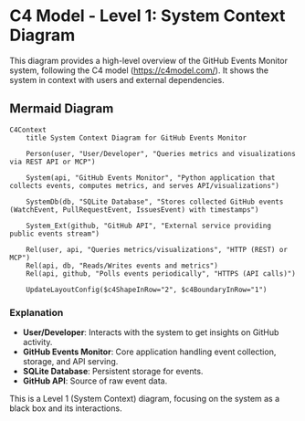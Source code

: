 # C4 Model - Level 1: System Context Diagram

This diagram provides a high-level overview of the GitHub Events Monitor system, following the C4 model (https://c4model.com/). It shows the system in context with users and external dependencies.

## Mermaid Diagram

```mermaid
C4Context
    title System Context Diagram for GitHub Events Monitor

    Person(user, "User/Developer", "Queries metrics and visualizations via REST API or MCP")

    System(api, "GitHub Events Monitor", "Python application that collects events, computes metrics, and serves API/visualizations")

    SystemDb(db, "SQLite Database", "Stores collected GitHub events (WatchEvent, PullRequestEvent, IssuesEvent) with timestamps")

    System_Ext(github, "GitHub API", "External service providing public events stream")

    Rel(user, api, "Queries metrics/visualizations", "HTTP (REST) or MCP")
    Rel(api, db, "Reads/Writes events and metrics")
    Rel(api, github, "Polls events periodically", "HTTPS (API calls)")

    UpdateLayoutConfig($c4ShapeInRow="2", $c4BoundaryInRow="1")
```

### Explanation
- **User/Developer**: Interacts with the system to get insights on GitHub activity.
- **GitHub Events Monitor**: Core application handling event collection, storage, and API serving.
- **SQLite Database**: Persistent storage for events.
- **GitHub API**: Source of raw event data.

This is a Level 1 (System Context) diagram, focusing on the system as a black box and its interactions.
